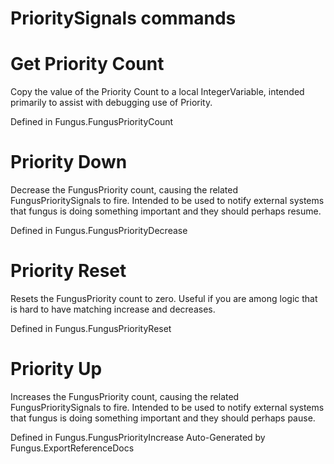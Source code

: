 # PrioritySignals commands

# Get Priority Count
Copy the value of the Priority Count to a local IntegerVariable, intended primarily to assist with debugging use of Priority.

Defined in Fungus.FungusPriorityCount
# Priority Down
Decrease the FungusPriority count, causing the related FungusPrioritySignals to fire. Intended to be used to notify external systems that fungus is doing something important and they should perhaps resume.

Defined in Fungus.FungusPriorityDecrease
# Priority Reset
Resets the FungusPriority count to zero. Useful if you are among logic that is hard to have matching increase and decreases.

Defined in Fungus.FungusPriorityReset
# Priority Up
Increases the FungusPriority count, causing the related FungusPrioritySignals to fire. Intended to be used to notify external systems that fungus is doing something important and they should perhaps pause.

Defined in Fungus.FungusPriorityIncrease
Auto-Generated by Fungus.ExportReferenceDocs
